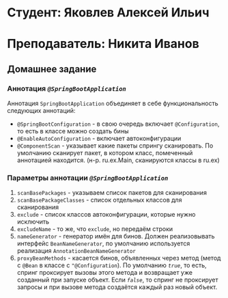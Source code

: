 # Студент: Яковлев Алексей Ильич

# Преподаватель: Никита Иванов

## Домашнее задание

### Аннотация *`@SpringBootApplication`*

Аннотация `SpringBootApplication` объединяет в себе функциональность следующих аннотаций:

- `@SpringBootConfiguration` - в свою очередь включает `@Configuration`, то есть в классе можно создать бины
- `@EnableAutoConfiguration` - включает автоконфигурации
- `@ComponentScan` - указывает какие пакеты спрингу сканировать. По умолчанию сканирует пакет, в котором класс,
  помеченный аннотацией находится. (н-р. ru.ex.Main, сканируются классы в ru.ex)

### Параметры аннотации *`@SpringBootApplication`*

1. `scanBasePackages` - указываем список пакетов для сканирования
2. `scanBasePackageClasses` - список отдельных классов для сканирования
3. `exclude` - список классов автоконфигурации, которые нужно исключить
4. `excludeName` - то же, что `exclude`, но передаём строки
5. `nameGenerator` - генератор имён для бинов. Должен реализовывать интерфейс `BeanNameGenerator`, по умолчанию
   используется реализация `AnnotationBeanNameGenerator`
6. `proxyBeanMethods` - касается бинов, объявленных через метод (метод с `@Bean` в классе с `"@Configuration`). По
   умолчанию *`true`*, то есть, спринг проксирует вызовы этого метода и возвращает уже созданный при запуске объект.
   Если *`false`*, то спринг не проксирует запросы и при вызове метода создаётся каждый раз новый объект.
